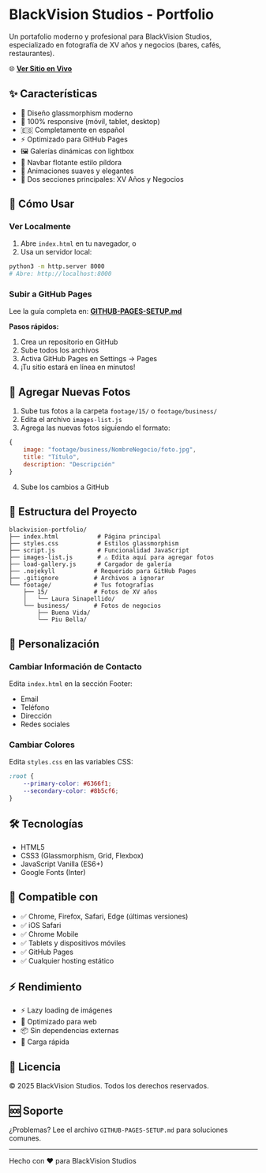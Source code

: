 # BlackVision Studios - Portfolio

Un portafolio moderno y profesional para BlackVision Studios, especializado en fotografía de XV años y negocios (bares, cafés, restaurantes).

🌐 **[Ver Sitio en Vivo](https://TU-USUARIO.github.io/blackvision-portfolio/)**

## ✨ Características

- 🎨 Diseño glassmorphism moderno
- 📱 100% responsive (móvil, tablet, desktop)
- 🇪🇸 Completamente en español
- ⚡ Optimizado para GitHub Pages
- 🖼️ Galerías dinámicas con lightbox
- 🎯 Navbar flotante estilo píldora
- 💫 Animaciones suaves y elegantes
- 📸 Dos secciones principales: XV Años y Negocios

## 🚀 Cómo Usar

### Ver Localmente

1. Abre `index.html` en tu navegador, o
2. Usa un servidor local:

```bash
python3 -m http.server 8000
# Abre: http://localhost:8000
```

### Subir a GitHub Pages

Lee la guía completa en: **[GITHUB-PAGES-SETUP.md](GITHUB-PAGES-SETUP.md)**

**Pasos rápidos:**
1. Crea un repositorio en GitHub
2. Sube todos los archivos
3. Activa GitHub Pages en Settings → Pages
4. ¡Tu sitio estará en línea en minutos!

## 📸 Agregar Nuevas Fotos

1. Sube tus fotos a la carpeta `footage/15/` o `footage/business/`
2. Edita el archivo `images-list.js`
3. Agrega las nuevas fotos siguiendo el formato:

```javascript
{
    image: "footage/business/NombreNegocio/foto.jpg",
    title: "Título",
    description: "Descripción"
}
```

4. Sube los cambios a GitHub

## 📁 Estructura del Proyecto

```
blackvision-portfolio/
├── index.html           # Página principal
├── styles.css           # Estilos glassmorphism
├── script.js            # Funcionalidad JavaScript
├── images-list.js       # ⚠️ Edita aquí para agregar fotos
├── load-gallery.js      # Cargador de galería
├── .nojekyll           # Requerido para GitHub Pages
├── .gitignore          # Archivos a ignorar
└── footage/            # Tus fotografías
    ├── 15/             # Fotos de XV años
    │   └── Laura Sinapellido/
    └── business/       # Fotos de negocios
        ├── Buena Vida/
        └── Piu Bella/
```

## 🎨 Personalización

### Cambiar Información de Contacto

Edita `index.html` en la sección Footer:
- Email
- Teléfono
- Dirección
- Redes sociales

### Cambiar Colores

Edita `styles.css` en las variables CSS:

```css
:root {
    --primary-color: #6366f1;
    --secondary-color: #8b5cf6;
}
```

## 🛠️ Tecnologías

- HTML5
- CSS3 (Glassmorphism, Grid, Flexbox)
- JavaScript Vanilla (ES6+)
- Google Fonts (Inter)

## 📱 Compatible con

- ✅ Chrome, Firefox, Safari, Edge (últimas versiones)
- ✅ iOS Safari
- ✅ Chrome Mobile
- ✅ Tablets y dispositivos móviles
- ✅ GitHub Pages
- ✅ Cualquier hosting estático

## ⚡ Rendimiento

- ⚡ Lazy loading de imágenes
- 🎯 Optimizado para web
- 📦 Sin dependencias externas
- 🚀 Carga rápida

## 📄 Licencia

© 2025 BlackVision Studios. Todos los derechos reservados.

## 🆘 Soporte

¿Problemas? Lee el archivo `GITHUB-PAGES-SETUP.md` para soluciones comunes.

---

Hecho con ❤️ para BlackVision Studios
